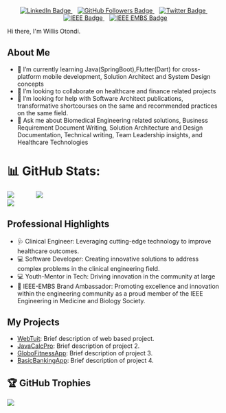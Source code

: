 <div id="header" align="right"><img src="https://komarev.com/ghpvc/?username=otondi-willis&style=for-the-badge&color=blue" alt=""/></div>
<p align="center">
    <a href="https://www.linkedin.com/in/willis-o-otondi-532271106/">
        <img src="https://img.shields.io/badge/-LinkedIn-blue?style=flat-square&logo=Linkedin&logoColor=white" alt="LinkedIn Badge">
    </a>
    &nbsp;&nbsp;
    <a href="https://github.com/otondi-willis/?tab=follow">
        <img src="https://img.shields.io/github/followers/otondi-willis?label=Follow&style=social" alt="GitHub Followers Badge">
    </a>
    &nbsp;&nbsp;
    <a href="https://twitter.com/WillisOtondi">
        <img src="https://img.shields.io/badge/-@WillisOtondi-1ca0f1?style=flat-square&logo=twitter&logoColor=white" alt="Twitter Badge">
    </a>
    &nbsp;&nbsp;
    <a href="https://www.ieee.org">
        <img src="https://img.shields.io/badge/-IEEE-00629B?style=flat-square&logo=ieee&logoColor=white" alt="IEEE Badge">
    </a>
    &nbsp;&nbsp;
    <a href="https://www.embs.org">
        <img src="https://img.shields.io/badge/-IEEE_EMBS-1ca0f1?style=flat-square&logo=ieee&logoColor=white" alt="IEEE EMBS Badge">
    </a> 
</p>
Hi there, I'm Willis Otondi. <br/>

## About Me
- 🌱 I’m currently learning Java(SpringBoot),Flutter(Dart) for cross-platform mobile development, Solution Architect and System Design concepts
- 👯 I’m looking to collaborate on healthcare and finance related projects
- 🤔 I’m looking for help with Software Architect publications, transformative shortcourses on the same and recommended practices on the same field.
- 💬 Ask me about Biomedical Engineering related solutions, Business Requirement Document Writing, Solution Architecture and Design Documentation, Technical writing, Team Leadership insights, and Healthcare Technologies

# 📊 GitHub Stats:
![](https://github-readme-stats.vercel.app/api?username=otondi-willis&theme=tokyonight&hide_border=false&include_all_commits=true&count_private=false&v=1) &nbsp;&nbsp; &nbsp;&nbsp; &nbsp;&nbsp; &nbsp;&nbsp;
![](https://github-readme-stats.vercel.app/api/top-langs/?username=otondi-willis&theme=dark&hide_border=false&include_all_commits=true&count_private=false&layout=compact&v=1)<br/>
![](https://github-readme-streak-stats.herokuapp.com/?user=otondi-willis&theme=dark&hide_border=true&v=1)<br/>

## Professional Highlights
- 🩺 Clinical Engineer: Leveraging cutting-edge technology to improve healthcare outcomes.
- 💻 Software Developer: Creating innovative solutions to address complex problems in the clinical engineering field.
- 💻 Youth-Mentor in Tech: Driving innovation in the community at large
- 🌟 IEEE-EMBS Brand Ambassador: Promoting excellence and innovation within the engineering community as a proud member of the IEEE Engineering in Medicine and Biology Society.

## My Projects
- [WebTuit](https://github.com/otondi-willis/W3BSITEbro-001..git): Brief description of web based project.
- [JavaCalcPro](https://github.com/otondi-willis/JavaProj.git): Brief description of project 2.
- [GloboFitnessApp](https://github.com/otondi-willis/flutt3r-projects.git): Brief description of project 3.
- [BasicBankingApp](https://github.com/otondi-willis/hands-on-java-3080245.git): Brief description of project 4.

## 🏆 GitHub Trophies
![](https://github-profile-trophy.vercel.app/?username=otondi-willis&theme=radical&no-frame=false&no-bg=false&margin-w=4)





